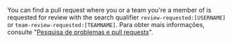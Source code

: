 You can find a pull request where you or a team you're a member of is requested for review with the search qualifier `review-requested:[USERNAME]` or `team-review-requested:[TEAMNAME]`. Para obter mais informações, consulte "[Pesquisa de problemas e pull requests](/articles/searching-issues-and-pull-requests)".
